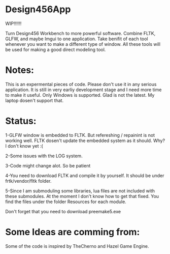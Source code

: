# Design456App
WIP!!!!!!

Turn Design456 Workbench to more powerful software. Combine FLTK, GLFW, and maybe Imgui to one application.
Take benifit of each tool whenever you want to make a different type of window. 
All these tools will be used for making a good direct modeling tool.

# Notes:
This is an expermental pieces of code. Please don't use it in any serious application. 
It is still in very earliy development stage and I need more time to make it useful. 
Only Windows is supported. Glad is not the latest. My laptop dosen't support that. 

# Status:
1-GLFW window is embedded to FLTK. But refereshing / repainint is not working well. FLTK dosen't update the embedded system as it should. Why? I don't know yet :(

2-Some issues with the LOG system. 

3-Code might change alot. So be patient

4-You need to download FLTK and compile it by yourself. It should be under frtk/vendor/fltk folder. 

5-Since I am submoduling some libraries, lua files are not included with these submodules. At the moment I don't know how to get that fixed. You find the files under the folder Resources for each module.

Don't forget that you need to download preemake5.exe 

# Some Ideas are comming from:
Some of the code is inspired by TheCherno and Hazel Game Engine. 
